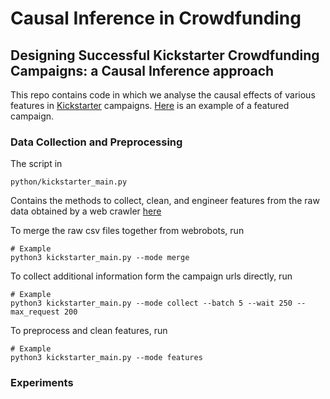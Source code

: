 # Causal Inference in Crowdfunding

## Designing Successful Kickstarter Crowdfunding Campaigns: a Causal Inference approach

This repo contains code in which we analyse the causal effects of various
features in [Kickstarter](https://www.kickstarter.com/) campaigns.
[Here](https://www.kickstarter.com/projects/flairespresso/the-neo-delicious-affordable-espresso-at-home?ref=section-food-craft-featured-project)
is an example of a featured campaign.

### Data Collection and Preprocessing

The script in

```
python/kickstarter_main.py
```

Contains the methods to collect, clean, and engineer features from the raw data
obtained by a web crawler [here](https://webrobots.io/kickstarter-datasets)

To merge the raw csv files together from webrobots, run

```
# Example
python3 kickstarter_main.py --mode merge
```

To collect additional information form the campaign urls directly, run

```
# Example
python3 kickstarter_main.py --mode collect --batch 5 --wait 250 --max_request 200
```

To preprocess and clean features, run

```
# Example
python3 kickstarter_main.py --mode features
```

### Experiments
